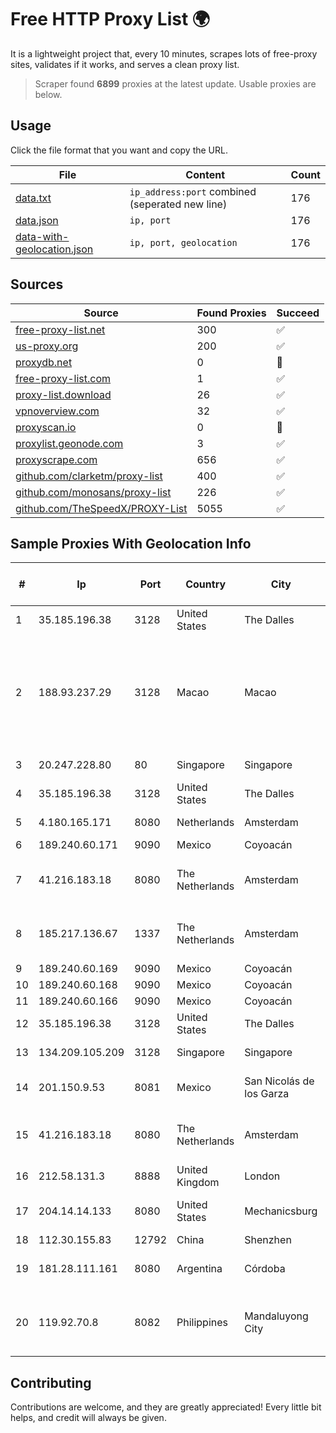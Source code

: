 
# Free HTTP Proxy List 🌍

It is a lightweight project that, every 10 minutes, scrapes lots of free-proxy sites, validates if it works, and serves a clean proxy list.


> Scraper found **6899** proxies at the latest update. Usable proxies are below.

## Usage

Click the file format that you want and copy the URL.


|File|Content|Count|
|----|-------|-----|
|[data.txt](https://raw.githubusercontent.com/themiralay/Proxy-List-World/master/data.txt)|`ip_address:port` combined (seperated new line)|176|
|[data.json](https://raw.githubusercontent.com/themiralay/Proxy-List-World/master/data.json)|`ip, port`|176|
|[data-with-geolocation.json](https://raw.githubusercontent.com/themiralay/Proxy-List-World/master/data-with-geolocation.json)|`ip, port, geolocation`|176|

## Sources

|Source|Found Proxies|Succeed|
|------|-------------|-------|
|[free-proxy-list.net](https://free-proxy-list.net)|300|✅|
|[us-proxy.org](https://www.us-proxy.org)|200|✅|
|[proxydb.net](http://proxydb.net)|0|🚫|
|[free-proxy-list.com](https://free-proxy-list.com/?page=&port=&type%5B%5D=http&type%5B%5D=https&up_time=0&search=Search)|1|✅|
|[proxy-list.download](https://www.proxy-list.download/HTTP)|26|✅|
|[vpnoverview.com](https://vpnoverview.com/privacy/anonymous-browsing/free-proxy-servers)|32|✅|
|[proxyscan.io](https://www.proxyscan.io)|0|🚫|
|[proxylist.geonode.com](https://proxylist.geonode.com/api/proxy-list?limit=300&page=1&sort_by=lastChecked&sort_type=desc&protocols=http,https)|3|✅|
|[proxyscrape.com](https://api.proxyscrape.com/v2/?request=displayproxies&protocol=http&timeout=10000&country=all&ssl=all&anonymity=all)|656|✅|
|[github.com/clarketm/proxy-list](https://raw.githubusercontent.com/clarketm/proxy-list/master/proxy-list-raw.txt)|400|✅|
|[github.com/monosans/proxy-list](https://raw.githubusercontent.com/monosans/proxy-list/main/proxies/http.txt)|226|✅|
|[github.com/TheSpeedX/PROXY-List](https://raw.githubusercontent.com/TheSpeedX/PROXY-List/master/http.txt)|5055|✅|


## Sample Proxies With Geolocation Info

|#|Ip|Port|Country|City|Internet Service Provider|
|-|--|----|-------|----|-------------------------|
|1|35.185.196.38|3128|United States|The Dalles|Google LLC|
|2|188.93.237.29|3128|Macao|Macao|Net Solutions - Consultoria Em Tecnologias De Informacao, Sociedade Unipessoal|
|3|20.247.228.80|80|Singapore|Singapore|Microsoft Corporation|
|4|35.185.196.38|3128|United States|The Dalles|Google LLC|
|5|4.180.165.171|8080|Netherlands|Amsterdam|Microsoft Corporation|
|6|189.240.60.171|9090|Mexico|Coyoacán|UNINET|
|7|41.216.183.18|8080|The Netherlands|Amsterdam|Private-Hosting di Cipriano oscar|
|8|185.217.136.67|1337|The Netherlands|Amsterdam|Stallion Network Services Limited|
|9|189.240.60.169|9090|Mexico|Coyoacán|UNINET|
|10|189.240.60.168|9090|Mexico|Coyoacán|UNINET|
|11|189.240.60.166|9090|Mexico|Coyoacán|UNINET|
|12|35.185.196.38|3128|United States|The Dalles|Google LLC|
|13|134.209.105.209|3128|Singapore|Singapore|DigitalOcean, LLC|
|14|201.150.9.53|8081|Mexico|San Nicolás de los Garza|Jose Miguel Macias Contreras|
|15|41.216.183.18|8080|The Netherlands|Amsterdam|Private-Hosting di Cipriano oscar|
|16|212.58.131.3|8888|United Kingdom|London|NSFOCUS, Inc.|
|17|204.14.14.133|8080|United States|Mechanicsburg|Capital Area Intermediate Unit|
|18|112.30.155.83|12792|China|Shenzhen|China Mobile|
|19|181.28.111.161|8080|Argentina|Córdoba|Telecom Argentina S.A|
|20|119.92.70.8|8082|Philippines|Mandaluyong City|Philippine Long Distance Telephone Co.|



## Contributing

Contributions are welcome, and they are greatly appreciated! Every
little bit helps, and credit will always be given.

